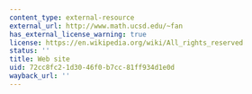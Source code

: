 ```yaml
---
content_type: external-resource
external_url: http://www.math.ucsd.edu/~fan
has_external_license_warning: true
license: https://en.wikipedia.org/wiki/All_rights_reserved
status: ''
title: Web site
uid: 72cc8fc2-1d30-46f0-b7cc-81ff934d1e0d
wayback_url: ''
---
```

